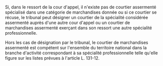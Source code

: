 Si, dans le ressort de la cour d'appel, il n'existe pas de courtier assermenté spécialisé dans une catégorie de marchandises donnée ou si ce courtier se récuse, le tribunal peut désigner un courtier de la spécialité considérée assermenté auprès d'une autre cour d'appel ou un courtier de marchandises assermenté exerçant dans son ressort une autre spécialité professionnelle.

Hors les cas de désignation par le tribunal, le courtier de marchandises assermenté est compétent sur l'ensemble du territoire national dans la branche d'activité correspondant à sa spécialité professionnelle telle qu'elle figure sur les listes prévues à l'article L. 131-12.
